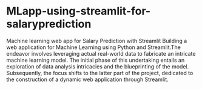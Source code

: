# MLapp-using-streamlit-for-salaryprediction
Machine learning web app for Salary Prediction with Streamlit 
Building a web application for Machine Learning using Python and Streamlit.The endeavor involves leveraging actual real-world data to fabricate an intricate machine learning model. The initial phase of this undertaking entails an exploration of data analysis intricacies and the blueprinting of the model. Subsequently, the focus shifts to the latter part of the project, dedicated to the construction of a dynamic web application through Streamlit.
